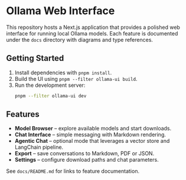 # Ollama Web Interface

This repository hosts a Next.js application that provides a polished web interface for running local Ollama models. Each feature is documented under the `docs` directory with diagrams and type references.

## Getting Started

1. Install dependencies with `pnpm install`.
2. Build the UI using `pnpm --filter ollama-ui build`.
3. Run the development server:
   ```bash
   pnpm --filter ollama-ui dev
   ```

## Features

- **Model Browser** – explore available models and start downloads.
- **Chat Interface** – simple messaging with Markdown rendering.
- **Agentic Chat** – optional mode that leverages a vector store and LangChain pipeline.
- **Export** – save conversations to Markdown, PDF or JSON.
- **Settings** – configure download paths and chat parameters.

See `docs/README.md` for links to feature documentation.
